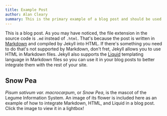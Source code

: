 ```yaml
---
title: Example Post
author: Alan Cleary
summary: This is the primary example of a blog post and should be used as a reference for creating your own.
---
```


This is a blog post.
As you may have noticed, the file extension in the source code is `.md` instead of `.html`.
That's because the post is written in [Markdown](https://www.markdownguide.org/) and compiled by Jekyll into HTML.
If there's something you need to do that's not supported by Markdown, don't fret, Jekyll allows you to use HTML in Markdown files.
Jekyll also supports the [Liquid](https://jekyllrb.com/docs/liquid/) templating language in Markdown files so you can use it in your blog posts to better integrate them with the rest of your site.

## Snow Pea

<i>Pisum sativum var. macrocarpum</i>, or _Snow Pea_, is the mascot of the Legume Information System.
An image of its flower is included here as an example of how to integrate Markdown, HTML, and Liquid in a blog post.
Click the image to view it in a lightbox!

<div uk-grid uk-lightbox>
    <a class="uk-inline" href="{{ site.logo }}" data-caption="The flower of <em>Snow Pea</em> in all its glory.">
        <img src="{{ site.logo }}" alt="">
    </a>
</div>
